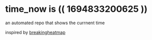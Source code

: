 # time_now is (( 1694833200625 ))

an automated repo that shows the currnent time

inspired by [breakingheatmap](https://github.com/breakingheatmap/breakingheatmap)